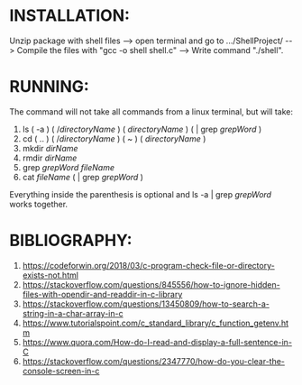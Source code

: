 # **INSTALLATION**: 
Unzip package with shell files --> open terminal and go to .../ShellProject/
--> Compile the files with "gcc -o shell shell.c" --> Write command "./shell".

# **RUNNING**:
The command will not take all commands from a linux terminal, but will take:   
1. ls ( -a ) ( /_directoryName_ ) ( _directoryName_ ) ( | grep _grepWord_ )  
2. cd ( .. ) ( /_directoryName_ ) ( ~ ) ( _directoryName_ )
3. mkdir _dirName_
4. rmdir _dirName_
5. grep _grepWord_ _fileName_
6. cat _fileName_ ( | grep _grepWord_ )    

Everything inside the parenthesis is optional and ls -a | grep _grepWord_ works together.   

# **BIBLIOGRAPHY**:
1. https://codeforwin.org/2018/03/c-program-check-file-or-directory-exists-not.html
2. https://stackoverflow.com/questions/845556/how-to-ignore-hidden-files-with-opendir-and-readdir-in-c-library
3. https://stackoverflow.com/questions/13450809/how-to-search-a-string-in-a-char-array-in-c
4. https://www.tutorialspoint.com/c_standard_library/c_function_getenv.htm
5. https://www.quora.com/How-do-I-read-and-display-a-full-sentence-in-C
6. https://stackoverflow.com/questions/2347770/how-do-you-clear-the-console-screen-in-c